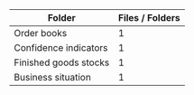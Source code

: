 | Folder                |   Files / Folders |
|-----------------------|-------------------|
| Order books           |                 1 |
| Confidence indicators |                 1 |
| Finished goods stocks |                 1 |
| Business situation    |                 1 |